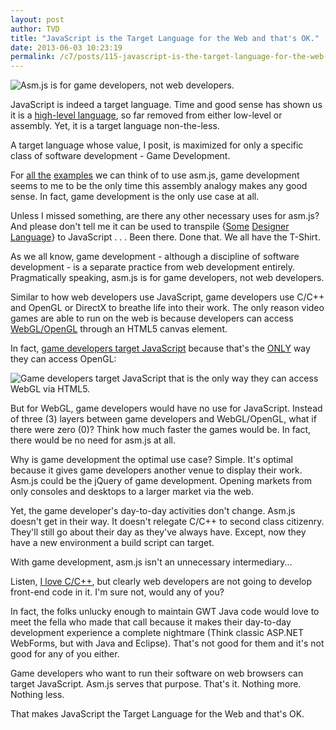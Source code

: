 ```yaml
---
layout: post
author: TVD
title: "JavaScript is the Target Language for the Web and that's OK."
date: 2013-06-03 10:23:19
permalink: /c7/posts/115-javascript-is-the-target-language-for-the-web-and-that-s-ok
---
```


<img src="https://techoctave.com/c7/static/unreal-engine-epic-citadel-mozilla.jpg" alt="Asm.js is for game developers, not web developers." title="Asm.js is for game developers, not web developers."/>

JavaScript is indeed a target language. Time and good sense has shown us it is a [high-level language][1], so far removed from either low-level or assembly. Yet, it is a target language non-the-less. 

A target language whose value, I posit, is maximized for only a specific class of software development - Game Development.

For [all the][2] [examples][3] we can think of to use asm.js, game development seems to me to be the only time this assembly analogy makes any good sense. In fact, game development is the only use case at all.

Unless I missed something, are there any other necessary uses for asm.js? And please don't tell me it can be used to transpile {[Some][4] [Designer Language][5]} to JavaScript . . . Been there. Done that. We all have the T-Shirt.

As we all know, game development - although a discipline of software development - is a separate practice from web development entirely. Pragmatically speaking, asm.js is for game developers, not web developers.

Similar to how web developers use JavaScript, game developers use C/C++ and OpenGL or DirectX to breathe life into their work. The only reason video games are able to run on the web is because developers can access [WebGL/OpenGL][6] through an HTML5 canvas element.

In fact, [game developers target JavaScript][7] because that's the <u>ONLY</u> way they can access OpenGL:

<img src="https://techoctave.com/c7/static/asmjs-compilation-execution-pipeline.jpg" alt="Game developers target JavaScript that is the only way they can access WebGL via HTML5." title="Game developers target JavaScript that is the only way they can access WebGL via HTML5."/>

But for WebGL, game developers would have no use for JavaScript. Instead of three (3) layers between game developers and WebGL/OpenGL, what if there were zero (0)? Think how much faster the games would be. In fact, there would be no need for asm.js at all.

Why is game development the optimal use case? Simple. It's optimal because it gives game developers another venue to display their work. Asm.js could be the jQuery of game development. Opening markets from only consoles and desktops to a larger market via the web.

Yet, the game developer's day-to-day activities don't change. Asm.js doesn't get in their way. It doesn't relegate C/C++ to second class citizenry. They'll still go about their day as they've always have. Except, now they have a new environment a build script can target.

With game development, asm.js isn't an unnecessary intermediary...

Listen, [I love C/C++][8], but clearly web developers are not going to develop front-end code in it. I'm sure not, would any of you?

In fact, the folks unlucky enough to maintain GWT Java code would love to meet the fella who made that call because it makes their day-to-day development experience a complete nightmare (Think classic ASP.NET WebForms, but with Java and Eclipse). That's not good for them and it's not good for any of you either.

Game developers who want to run their software on web browsers can target JavaScript. Asm.js serves that purpose. That's it. Nothing more. Nothing less.

That makes JavaScript the Target Language for the Web and that's OK.


  [1]: https://techoctave.com/posts/102-the-only-higher-level-than-javascript-is-god-s-word
  [2]: http://blog.mozilla.org/blog/2013/03/27/mozilla-is-unlocking-the-power-of-the-web-as-a-platform-for-gaming/
  [3]: http://www.hanselman.com/blog/JavaScriptIsWebAssemblyLanguageAndThatsOK.aspx
  [4]: https://github.com/jashkenas/coffee-script/wiki/List-of-languages-that-compile-to-JS
  [5]: https://techoctave.com/posts/90-designer-languages
  [6]: https://developer.mozilla.org/en-US/docs/Web/WebGL/Getting_started_with_WebGL?redirectlocale=en-US&redirectslug=WebGL%2FGetting_started_with_WebGL
  [7]: http://www.unrealengine.com/html5_faq/
  [8]: https://techoctave.com/posts/97-why-c-never-left
